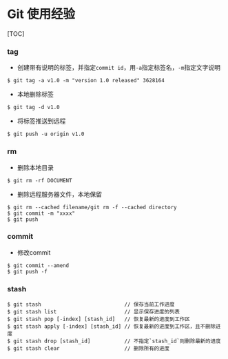 # Git 使用经验

[TOC]

### tag

- 创建带有说明的标签，并指定`commit id`，用`-a`指定标签名，`-m`指定文字说明

```shell
$ git tag -a v1.0 -m "version 1.0 released" 3628164
```

- 本地删除标签

```shell
$ git tag -d v1.0
```

- 将标签推送到远程

```shell
$ git push -u origin v1.0
```

### rm

- 删除本地目录

```shell
$ git rm -rf DOCUMENT
```

- 删除远程服务器文件，本地保留

```shell
$ git rm --cached filename/git rm -f --cached directory
$ git commit -m "xxxx"
$ git push
```


### commit

- 修改commit

```shell
$ git commit --amend
$ git push -f
```


### stash

```shell
$ git stash                           // 保存当前工作进度
$ git stash list                      // 显示保存进度的列表
$ git stash pop [-index] [stash_id]   // 恢复最新的进度到工作区
$ git stash apply [-index] [stash_id] // 恢复最新的进度到工作区，且不删除进度
$ git stash drop [stash_id]           // 不指定`stash_id`则删除最新的进度
$ git stash clear                     // 删除所有的进度
```
